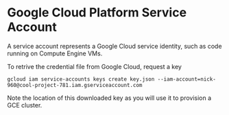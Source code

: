 # Google Cloud Platform Service Account

A service account represents a Google Cloud service identity, such as code running on Compute Engine VMs.

To retrive the credential file from Google Cloud, request a key

```
gcloud iam service-accounts keys create key.json --iam-account=nick-960@cool-project-781.iam.gserviceaccount.com

```

Note the location of this downloaded key as you will use it to provision a GCE cluster.
